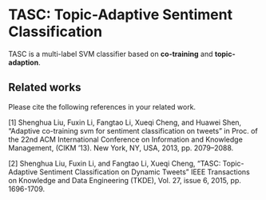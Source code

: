 TASC: Topic-Adaptive Sentiment Classification
======
TASC is a multi-label SVM classifier based on **co-training** and **topic-adaption**.

Related works 
------
Please cite the following references in your related work.

[1] Shenghua Liu, Fuxin Li, Fangtao Li, Xueqi Cheng, and Huawei Shen, “Adaptive co-training svm for sentiment classification on tweets” in Proc. of the 22nd ACM International Conference on Information and Knowledge Management, (CIKM ’13). New York, NY, USA, 2013, pp. 2079–2088.

[2] Shenghua Liu, Fuxin Li, and Fangtao Li, Xueqi Cheng, “TASC: Topic-Adaptive Sentiment Classification on Dynamic Tweets” IEEE Transactions on Knowledge and Data Engineering (TKDE), Vol. 27, issue 6, 2015, pp. 1696-1709.
